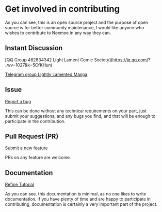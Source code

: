 # Get involved in contributing

As you can see, this is an open source project and the purpose of open source is for better community maintenance, I would like anyone who wishes to contribute to Nexmoe in any way they can.

## Instant Discussion

[QQ Group 482634342 Light Lament Comic Society](https://jq.qq.com/? _wv=1027&k=5CfKHun)

[Telegram group Lightly Lamented Manga](https://t.me/chainwon)

## Issue

[Report a bug](https://github.com/theme-nexmoe/hexo-theme-nexmoe/issues/new)

This can be done without any technical requirements on your part, just submit your suggestions, and any bugs you find, and that will be enough to participate in the contribution.

## Pull Request (PR)

[Submit a new feature](https://github.com/theme-nexmoe/hexo-theme-nexmoe/pulls)

PRs on any feature are welcome.

## Documentation

[Refine Tutorial](https://github.com/theme-nexmoe/docs)

As you can see, this documentation is minimal, as no one likes to write documentation. If you have plenty of time and are happy to participate in contributing, documentation is certainly a very important part of the project.

